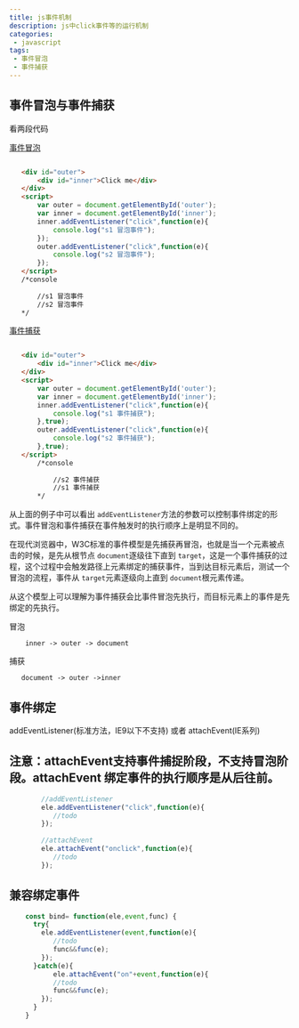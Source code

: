 ```yaml
---
title: js事件机制
description: js中click事件等的运行机制
categories:
 - javascript
tags: 
 - 事件冒泡
 - 事件捕获
---
```



## 事件冒泡与事件捕获
    
   看两段代码
   
   [事件冒泡](https://codepen.io/notcold/pen/XyjvzK)
   
 ```html
 
    <div id="outer">
        <div id="inner">Click me</div>
    </div>
    <script>
        var outer = document.getElementById('outer');
        var inner = document.getElementById('inner');
        inner.addEventListener("click",function(e){
            console.log("s1 冒泡事件");
        });
        outer.addEventListener("click",function(e){
            console.log("s2 冒泡事件");
        });
    </script>
    /*console 
        
        //s1 冒泡事件
        //s2 冒泡事件
    */
```
   
   [事件捕获](https://codepen.io/notcold/pen/BGLXrM)
   
 ```html
 
    <div id="outer">
        <div id="inner">Click me</div>
    </div>
    <script>
        var outer = document.getElementById('outer');
        var inner = document.getElementById('inner');
        inner.addEventListener("click",function(e){
            console.log("s1 事件捕获");
        },true);
        outer.addEventListener("click",function(e){
            console.log("s2 事件捕获");
        },true);
    </script>
        /*console 
            
            //s2 事件捕获
            //s1 事件捕获
        */
```
    
   从上面的例子中可以看出 `addEventListener`方法的参数可以控制事件绑定的形式。事件冒泡和事件捕获在事件触发时的执行顺序上是明显不同的。
    
   <!-- more -->
    
   在现代浏览器中，W3C标准的事件模型是先捕获再冒泡，也就是当一个元素被点击的时候，是先从根节点 `document`逐级往下直到 `target`，这是一个事件捕获的过程，这个过程中会触发路径上元素绑定的捕获事件，当到达目标元素后，测试一个冒泡的流程，事件从 `target`元素逐级向上直到 `document`根元素传递。
    
   从这个模型上可以理解为事件捕获会比事件冒泡先执行，而目标元素上的事件是先绑定的先执行。
 
   冒泡
```
    inner -> outer -> document
```
   
   捕获
```
   document -> outer ->inner  
```

## 事件绑定
    
   addEventListener(标准方法，IE9以下不支持) 或者 attachEvent(IE系列)
 
注意：attachEvent支持事件捕捉阶段，不支持冒泡阶段。attachEvent 绑定事件的执行顺序是从后往前。
---   
```js
        //addEventListener
        ele.addEventListener("click",function(e){
           //todo 
        });
        
        //attachEvent 
        ele.attachEvent("onclick",function(e){
           //todo 
        });
```


## 兼容绑定事件

```js
    const bind= function(ele,event,func) {
      try{
        ele.addEventListener(event,function(e){
           //todo 
           func&&func(e);
        });  
      }catch(e){
           ele.attachEvent("on"+event,function(e){
           //todo 
           func&&func(e);
        });
      }
    }
    

```

    
    
    
    

